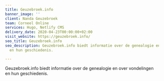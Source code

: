 ```yaml
---
title: Geuzebroek.info
banner_image: ''
client: Nanda Geuzebroek
team: Corneel Online
services: Hugo, Netlify CMS
delivery_date: 2020-04-23T00:00:00+02:00
visit_website: https://geuzebroek.info/
seo_title: Geuzebroek.info
seo_description: Geuzebroek.info biedt informatie over de genealogie en over vondelingen
  en hun geschiedenis.

---
```

Geuzebroek.info biedt informatie over de genealogie en over vondelingen en hun geschiedenis.